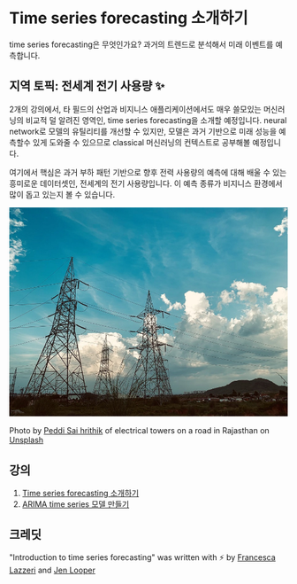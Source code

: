 # Time series forecasting 소개하기

time series forecasting은 무엇인가요? 과거의 트렌드로 분석해서 미래 이벤트를 예측합니다.

## 지역 토픽: 전세계 전기 사용량 ✨

2개의 강의에서, 타 필드의 산업과 비지니스 애플리케이션에서도 매우 쓸모있는 머신러닝의 비교적 덜 알려진 영역인, time series forecasting을 소개할 예정입니다. neural network로 모델의 유틸리티를 개선할 수 있지만, 모델은 과거 기반으로 미래 성능을 예측할수 있게 도와줄 수 있으므로 classical 머신러닝의 컨텍스트로 공부해볼 예정입니다.

여기에서 핵심은 과거 부하 패턴 기반으로 향후 전력 사용량의 예측에 대해 배울 수 있는 흥미로운 데이터셋인, 전세계의 전기 사용량입니다. 이 예측 종류가 비지니스 환경에서 많이 돕고 있는지 볼 수 있습니다.

![electric grid](images/electric-grid.jpg)

Photo by <a href="https://unsplash.com/@shutter_log?utm_source=unsplash&utm_medium=referral&utm_content=creditCopyText">Peddi Sai hrithik</a> of electrical towers on a road in Rajasthan on <a href="https://unsplash.com/s/photos/electric-india?utm_source=unsplash&utm_medium=referral&utm_content=creditCopyText">Unsplash</a>

## 강의

1. [Time series forecasting 소개하기](1-Introduction/translations/README.ko.md)
2. [ARIMA time series 모델 만들기](2-ARIMA/translations/README.ko.md)

## 크레딧

"Introduction to time series forecasting" was written with ⚡️ by [Francesca Lazzeri](https://twitter.com/frlazzeri) and [Jen Looper](https://twitter.com/jenlooper)
